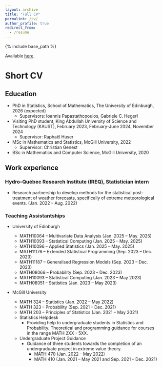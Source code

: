```yaml
---
layout: archive
title: "Full CV"
permalink: /cv/
author_profile: true
redirect_from:
  - /resume
---
```


{% include base_path %}

Available [here](../files/CV_LDM.pdf).

# Short CV

## Education
* PhD in Statistics, School of Mathematics, The University of Edinburgh, 2026 (expected)
  * Supervisors: Ioannis Papastathopoulos, Gabriele C. Hegerl
* Visiting PhD student, King Abdullah University of Science and Technology (KAUST), February 2023, February-June 2024, November 2024 
  * Supervisor: Raphaël Huser
* MSc in Mathematics and Statistics, McGill University, 2022
  * Supervisor: Christian Genest
* BSc in Mathematics and Computer Science, McGill University, 2020

## Work experience

### Hydro-Québec Research Institute (IREQ), Statistician intern

* Research partnership to develop methods for the statistical post-treatment of weather forecasts, specifically of extreme meteorological events. (Jan. 2022 – Aug. 2022)

### Teaching Assistantships

* University of Edinburgh
  * MATH10064 – Multivariate Data Analysis (Jan. 2025 – May. 2025)
  * MATH10093 – Statistical Computing (Jan. 2025 – May. 2025)
  * MATH10096 – Applied Statistics (Jan. 2025 – May. 2025)
  * MATH11176 – Extended Statistical Programming (Sep. 2023 – Dec. 2023)
  * MATH11187 – Generalised Regression Models (Sep. 2023 – Dec. 2023)
  * MATH08066 – Probability (Sep. 2023 – Dec. 2023)
  * MATH10093 – Statistical Computing (Jan. 2023 – May 2023)
  * MATH08051 – Statistics (Jan. 2023 – May 2023)

* McGill University
  * MATH 324 – Statistics (Jan. 2022 – May 2022)
  * MATH 323 – Probability (Sep. 2021 – Dec. 2021)
  * MATH 203 – Principles of Statistics (Jan. 2021 – May 2021)
  * Statistics Helpdesk
    * Providing help to undergraduate students in Statistics and Probability. Theoretical and programming guidance for courses in the range MATH 2XX - 5XX.
  * Undergraduate Project Guidance
    * Guidance of three students towards the completion of an undergraduate project in extreme value theory.
      * MATH 470 (Jan. 2022 – May 2022)
      * MATH 410 (Jan. 2021 – May 2021 and Sep. 2021 – Dec. 2021)


<!-- Skills
======
* Skill 1
* Skill 2
  * Sub-skill 2.1
  * Sub-skill 2.2
  * Sub-skill 2.3
* Skill 3

Publications
======
  <ul>{% for post in site.publications reversed %}
    {% include archive-single-cv.html %}
  {% endfor %}</ul>
  
Talks
======
  <ul>{% for post in site.talks reversed %}
    {% include archive-single-talk-cv.html  %}
  {% endfor %}</ul>
  
Teaching
======
  <ul>{% for post in site.teaching reversed %}
    {% include archive-single-cv.html %}
  {% endfor %}</ul>
  
Service and leadership
======
* Currently signed in to 43 different slack teams -->
